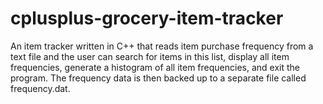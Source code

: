 # cplusplus-grocery-item-tracker
An item tracker written in C++ that reads item purchase frequency from a text file and the user can search for items in this list, display all item frequencies, generate a histogram of all item frequencies, and exit the program. The frequency data is then backed up to a separate file called frequency.dat.
